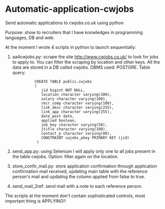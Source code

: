 # Automatic-application-cwjobs
Send automatic applications to cwjobs.co.uk using python 

Purpose: show to recruiters that I have knowledges in programming languages, DB and web.


At the moment I wrote 4 scripts in python to launch sequentially:
  1. aa4cwjobs.py: scrape the site http://www.cwjobs.co.uk/ to look for jobs to apply to. You can filter the scraping by location and other                    keys. All the data are stored in a DB called cwjobs. DBMS used: POSTGRE.
                   Table query:

                   CREATE TABLE public.cwjobs
                   (
                      jid bigint NOT NULL,
                      location character varying(100),
                      salary character varying(100),
                      recr_comp character varying(100),
                      link_desc character varying(255),
                      link_app character varying(255),
                      date_post date,
                      applied boolean,
                      job_key character varying(50),
                      jtitle character varying(100),
                      contact_p character varying(80),
                      CONSTRAINT cwjobs_pkey PRIMARY KEY (jid)
                    )
  2. send_app.py: using Selenium I will apply only one to all jobs present in the table cwjobs. Option: filter again on the location.
  3. store_confir_mail.py: store application confirmation through application confirmation mail received, updating main table with the                                reference person's mail and updating the column applied from false to true.
  4. send_mail_2ref: send mail with a note to each reference person.
  
The scripts at the moment don't contain sophisticated controls, most important thing is APPLYING!!
   
